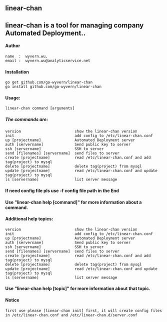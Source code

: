 ## linear-chan
    
## linear-chan is a tool for managing company Automated Deployment..

#### Author 
    
    name  :  wyvern.wu.
    email :  wyvern.wu@analyticservice.net

#### Installation

    go get github.com/go-wyvern/linear-chan
    go install github.com/go-wyvern/linear-chan
    
#### Usage:

    linear-chan command [arguments]

##### The commands are:

    version                        show the linear-chan version
    init                           add config to /etc/linear-chan.conf
    up [projectname]               Automated Deployment server
    auth [servername]              Send public key to server
    ssh [servername]               SSH to server
    send [filenames] [servername]  send files to server
    create [projectname]           read /etc/linear-chan.conf and add tag(project) to mysql
    delete [projectname]           delete tag(project) from mysql
    update [projectname]           read /etc/linear-chan.conf and update tag(project) to mysql
    ls [servername]                list server message

#### If need config file pls use -f config file path in the End

#### Use "linear-chan help [command]" for more information about a command.

#### Additional help topics:

    version                        show the linear-chan version
    init                           add config to /etc/linear-chan.conf
    up [projectname]               Automated Deployment server
    auth [servername]              Send public key to server
    ssh [servername]               SSH to server
    send [filenames] [servername]  send files to server
    create [projectname]           read /etc/linear-chan.conf and add tag(project) to mysql
    delete [projectname]           delete tag(project) from mysql
    update [projectname]           read /etc/linear-chan.conf and update tag(project) to mysql
    ls [servername]                list server message

#### Use "linear-chan help [topic]" for more information about that topic.

#### Notice

    first use please [linear-chan init] first, it will create config files in /etc/linear-chan.conf and /etc/linear-chan.d/server.conf
